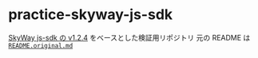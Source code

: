 # practice-skyway-js-sdk

[SkyWay js-sdk の v1.2.4](https://github.com/skyway/js-sdk/tree/v1.2.4) をベースとした検証用リポジトリ
元の README は [`README.original.md`](./README.original.md)
